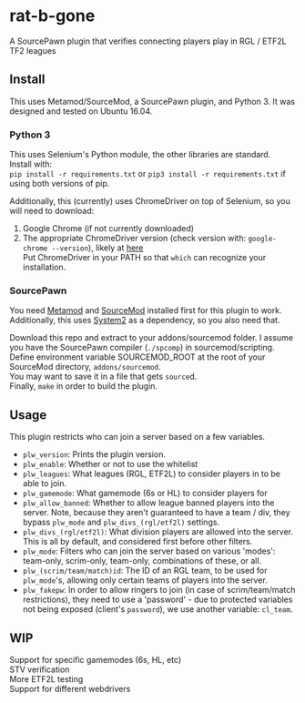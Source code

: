 # rat-b-gone
A SourcePawn plugin that verifies connecting players play in RGL / ETF2L TF2 leagues


## Install
This uses Metamod/SourceMod, a SourcePawn plugin, and Python 3. It was designed and tested on Ubuntu 16.04.

### Python 3
This uses Selenium's Python module, the other libraries are standard.  
Install with:  
`pip install -r requirements.txt` or `pip3 install -r requirements.txt` if using both versions of pip.

Additionally, this (currently) uses ChromeDriver on top of Selenium, so you will need to download:  
1. Google Chrome (if not currently downloaded)  
2. The appropriate ChromeDriver version (check version with: `google-chrome --version`), likely at [here](https://sites.google.com/a/chromium.org/chromedriver/downloads)  
Put ChromeDriver in your PATH so that `which` can recognize your installation.

### SourcePawn

You need [Metamod](http://wiki.alliedmods.net/Installing_Metamod:Source) and [SourceMod](http://wiki.alliedmods.net/Installing_SourceMod) installed first for this plugin to work.  
Additionally, this uses [System2](https://github.com/dordnung/System2) as a dependency, so you also need that.

Download this repo and extract to your addons/sourcemod folder. I assume you have the SourcePawn compiler (`./spcomp`) in sourcemod/scripting.
Define environment variable SOURCEMOD_ROOT at the root of your SourceMod directory, `addons/sourcemod`.  
You may want to save it in a file that gets `source`d.  
Finally, `make` in order to build the plugin.

## Usage

This plugin restricts who can join a server based on a few variables.   
- `plw_version`: Prints the plugin version.  
- `plw_enable`: Whether or not to use the whitelist  
- `plw_leagues`: What leagues (RGL, ETF2L) to consider players in to be able to join.  
- `plw_gamemode`: What gamemode (6s or HL) to consider players for  
- `plw_allow_banned`: Whether to allow league banned players into the server. Note, because they aren't guaranteed to have a team / div, they bypass `plw_mode` and `plw_divs_(rgl/etf2l)` settings.   
- `plw_divs_(rgl/etf2l)`: What division players are allowed into the server. This is all by default, and considered first before other filters.  
- `plw_mode`: Filters who can join the server based on various 'modes': team-only, scrim-only, team-only, combinations of these, or all.  
- `plw_(scrim/team/match)id`: The ID of an RGL team, to be used for `plw_mode`'s, allowing only certain teams of players into the server.  
- `plw_fakepw`: In order to allow ringers to join (in case of scrim/team/match restrictions), they need to use a 'password' - due to protected variables not being exposed (client's `password`), we use another variable: `cl_team`.

## WIP

Support for specific gamemodes (6s, HL, etc)  
STV verification  
More ETF2L testing  
Support for different webdrivers  
